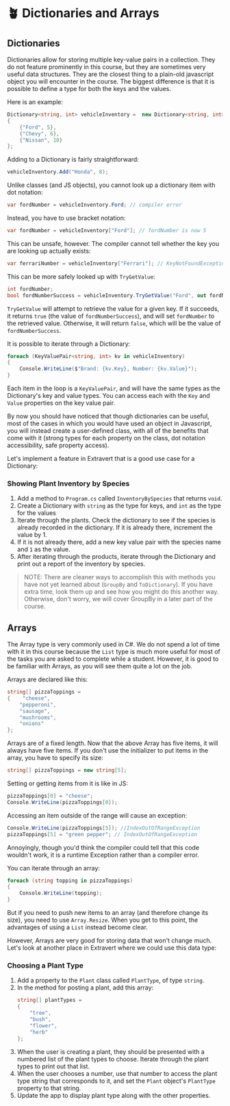 # :potted_plant: Dictionaries and Arrays

## Dictionaries
Dictionaries allow for storing multiple key-value pairs in a collection. They do not feature prominently in this course, but they are sometimes very useful data structures. They are the closest thing to a plain-old javascript object you will encounter in the course. The biggest difference is that it is possible to define a type for both the keys and the values.  

Here is an example:

``` csharp
Dictionary<string, int> vehicleInventory =  new Dictionary<string, int> 
{
    {"Ford", 5}, 
    {"Chevy", 6},
    {"Nissan", 10}
};
```
Adding to a Dictionary is fairly straightforward:

``` csharp
vehicleInventory.Add("Honda", 8);
```

Unlike classes (and JS objects), you cannot look up a dictionary item with dot notation:

``` csharp
var fordNumber = vehicleInventory.Ford; // compiler error
```
Instead, you have to use bracket notation:
``` csharp
var fordNumber = vehicleInventory["Ford"]; // fordNumber is now 5
```
This can be unsafe, however. The compiler cannot tell whether the key you are looking up actually exists:
``` csharp
var ferrariNumber = vehicleInventory["Ferrari"]; // KeyNotFoundException!
```
This can be more safely looked up with `TryGetValue`:
```csharp
int fordNumber;
bool fordNumberSuccess = vehicleInventory.TryGetValue("Ford", out fordNumber)
```
`TryGetValue` will attempt to retrieve the value for a given key. If it succeeds, it returns `true` (the value of `fordNumberSuccess`), and will set `fordNumber` to the retrieved value. Otherwise, it will return `false`, which will be the value of `fordNumberSuccess`. 

It is possible to iterate through a Dictionary:
```csharp
foreach (KeyValuePair<string, int> kv in vehicleInventory)
{
    Console.WriteLine($"Brand: {kv.Key}, Number: {kv.Value}");
}
```
Each item in the loop is a `KeyValuePair`, and will have the same types as the Dictionary's key and value types. You can access each with the `Key` and `Value` properties on the key value pair. 

By now you should have noticed that though dictionaries can be useful, most of the cases in which you would have used an object in Javascript, you will instead create a user-defined class, with all of the benefits that come with it (strong types for each property on the class, dot notation accessibility, safe property access). 

Let's implement a feature in Extravert that is a good use case for a Dictionary: 

### Showing Plant Inventory by Species
1. Add a method to `Program.cs` called `InventoryBySpecies` that returns `void`.
1. Create a Dictionary with `string` as the type for keys, and `int` as the type for the values
1. Iterate through the plants. Check the dictionary to see if the species is already recorded in the dictionary. If it is already there, increment the value by 1. 
1. If it is not already there, add a new key value pair with the species name and `1` as the value. 
1. After iterating through the products, iterate through the Dictionary and print out a report of the inventory by species.

> NOTE: There are cleaner ways to accomplish this with methods you have not yet learned about (`GroupBy` and `ToDictionary`). If you have extra time, look them up and see how you might do this another way. Otherwise, don't worry, we will cover GroupBy in a later part of the course. 

## Arrays
The Array type is very commonly used in C#. We do not spend a lot of time with it in this course because the `List` type is much more useful for most of the tasks you are asked to complete while a student. However, it is good to be familiar with Arrays, as you will see them quite a lot on the job. 

Arrays are declared like this:
``` csharp
string[] pizzaToppings =
{    "cheese",
    "pepperoni",
    "sausage",
    "mushrooms",
    "onions"
};
```
Arrays are of a fixed length. Now that the above Array has five items, it will always have five items. If you don't use the initializer to put items in the array, you have to specify its size: 
``` csharp
string[] pizzaToppings = new string[5];
```
Setting or getting items from it is like in JS:

``` csharp
pizzaToppings[0] = "cheese";
Console.WriteLine(pizzaToppings[0]);
```
Accessing an item outside of the range will cause an exception:
``` csharp 
Console.WriteLine(pizzaToppings[5]); //IndexOutOfRangeException
pizzaToppings[5] = "green pepper"; // IndexOutOfRangeException
```
Annoyingly, though you'd think the compiler could tell that this code wouldn't work, it is a runtime Exception rather than a compiler error. 
 
You can iterate through an array:
``` csharp
foreach (string topping in pizzaToppings)
{
    Console.WriteLine(topping);
}
```
But if you need to push new items to an array (and therefore change its size), you need to use `Array.Resize`. When you get to this point, the advantages of using a `List` instead become clear. 

However, Arrays are very good for storing data that won't change much. Let's look at another place in Extravert where we could use this data type:

### Choosing a Plant Type
1. Add a property to the `Plant` class called `PlantType`, of type `string`. 
1. In the method for posting a plant, add this array:
    ``` csharp
    string[] plantTypes =
    {
        "tree",
        "bush",
        "flower", 
        "herb"
    };
    ```
1. When the user is creating a plant, they should be presented with a numbered list of the plant types to choose. Iterate through the plant types to print out that list.
1. When the user chooses a number, use that number to access the plant type string that corresponds to it, and set the `Plant` object's `PlantType` property to that string. 
1. Update the app to display plant type along with the other properties. 